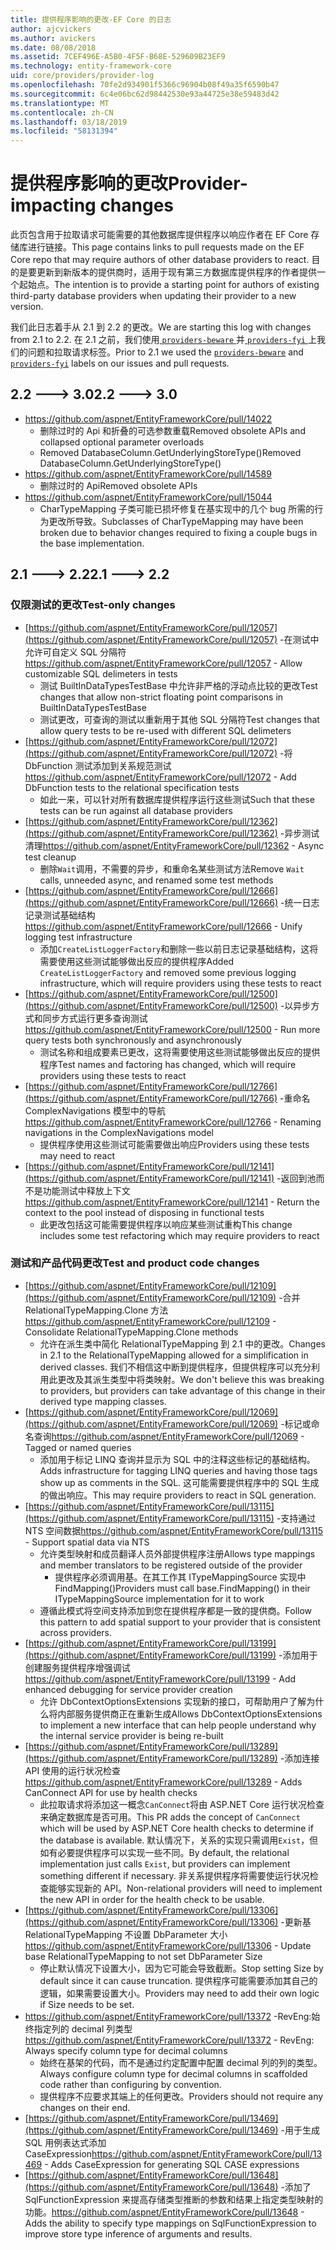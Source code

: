 ```yaml
---
title: 提供程序影响的更改-EF Core 的日志
author: ajcvickers
ms.author: avickers
ms.date: 08/08/2018
ms.assetid: 7CEF496E-A5B0-4F5F-B68E-529609B23EF9
ms.technology: entity-framework-core
uid: core/providers/provider-log
ms.openlocfilehash: 70fe2d934901f5366c96904b08f49a35f6590b47
ms.sourcegitcommit: 6c4e06bc62d98442530e93a44725e38e59483d42
ms.translationtype: MT
ms.contentlocale: zh-CN
ms.lasthandoff: 03/18/2019
ms.locfileid: "58131394"
---
```

# <a name="provider-impacting-changes"></a><span data-ttu-id="ec027-102">提供程序影响的更改</span><span class="sxs-lookup"><span data-stu-id="ec027-102">Provider-impacting changes</span></span>

<span data-ttu-id="ec027-103">此页包含用于拉取请求可能需要的其他数据库提供程序以响应作者在 EF Core 存储库进行链接。</span><span class="sxs-lookup"><span data-stu-id="ec027-103">This page contains links to pull requests made on the EF Core repo that may require authors of other database providers to react.</span></span> <span data-ttu-id="ec027-104">目的是要更新到新版本的提供商时，适用于现有第三方数据库提供程序的作者提供一个起始点。</span><span class="sxs-lookup"><span data-stu-id="ec027-104">The intention is to provide a starting point for authors of existing third-party database providers when updating their provider to a new version.</span></span>

<span data-ttu-id="ec027-105">我们此日志着手从 2.1 到 2.2 的更改。</span><span class="sxs-lookup"><span data-stu-id="ec027-105">We are starting this log with changes from 2.1 to 2.2.</span></span> <span data-ttu-id="ec027-106">在 2.1 之前，我们使用[ `providers-beware` ](https://github.com/aspnet/EntityFrameworkCore/labels/providers-beware)并[ `providers-fyi` ](https://github.com/aspnet/EntityFrameworkCore/labels/providers-fyi)上我们的问题和拉取请求标签。</span><span class="sxs-lookup"><span data-stu-id="ec027-106">Prior to 2.1 we used the [`providers-beware`](https://github.com/aspnet/EntityFrameworkCore/labels/providers-beware) and [`providers-fyi`](https://github.com/aspnet/EntityFrameworkCore/labels/providers-fyi) labels on our issues and pull requests.</span></span>

## <a name="22-----30"></a><span data-ttu-id="ec027-107">2.2 ---> 3.0</span><span class="sxs-lookup"><span data-stu-id="ec027-107">2.2 ---> 3.0</span></span>

* https://github.com/aspnet/EntityFrameworkCore/pull/14022
  * <span data-ttu-id="ec027-108">删除过时的 Api 和折叠的可选参数重载</span><span class="sxs-lookup"><span data-stu-id="ec027-108">Removed obsolete APIs and collapsed optional parameter overloads</span></span>
  * <span data-ttu-id="ec027-109">Removed DatabaseColumn.GetUnderlyingStoreType()</span><span class="sxs-lookup"><span data-stu-id="ec027-109">Removed DatabaseColumn.GetUnderlyingStoreType()</span></span>
* https://github.com/aspnet/EntityFrameworkCore/pull/14589
  * <span data-ttu-id="ec027-110">删除过时的 Api</span><span class="sxs-lookup"><span data-stu-id="ec027-110">Removed obsolete APIs</span></span>
* https://github.com/aspnet/EntityFrameworkCore/pull/15044
  * <span data-ttu-id="ec027-111">CharTypeMapping 子类可能已损坏修复在基实现中的几个 bug 所需的行为更改所导致。</span><span class="sxs-lookup"><span data-stu-id="ec027-111">Subclasses of CharTypeMapping may have been broken due to behavior changes required to fixing a couple bugs in the base implementation.</span></span>

## <a name="21-----22"></a><span data-ttu-id="ec027-112">2.1 ---> 2.2</span><span class="sxs-lookup"><span data-stu-id="ec027-112">2.1 ---> 2.2</span></span>

### <a name="test-only-changes"></a><span data-ttu-id="ec027-113">仅限测试的更改</span><span class="sxs-lookup"><span data-stu-id="ec027-113">Test-only changes</span></span>

* <span data-ttu-id="ec027-114">[https://github.com/aspnet/EntityFrameworkCore/pull/12057](https://github.com/aspnet/EntityFrameworkCore/pull/12057) -在测试中允许可自定义 SQL 分隔符</span><span class="sxs-lookup"><span data-stu-id="ec027-114">https://github.com/aspnet/EntityFrameworkCore/pull/12057 - Allow customizable SQL delimeters in tests</span></span>
  * <span data-ttu-id="ec027-115">测试 BuiltInDataTypesTestBase 中允许非严格的浮动点比较的更改</span><span class="sxs-lookup"><span data-stu-id="ec027-115">Test changes that allow non-strict floating point comparisons in BuiltInDataTypesTestBase</span></span>
  * <span data-ttu-id="ec027-116">测试更改，可查询的测试以重新用于其他 SQL 分隔符</span><span class="sxs-lookup"><span data-stu-id="ec027-116">Test changes that allow query tests to be re-used with different SQL delimeters</span></span>
* <span data-ttu-id="ec027-117">[https://github.com/aspnet/EntityFrameworkCore/pull/12072](https://github.com/aspnet/EntityFrameworkCore/pull/12072) -将 DbFunction 测试添加到关系规范测试</span><span class="sxs-lookup"><span data-stu-id="ec027-117">https://github.com/aspnet/EntityFrameworkCore/pull/12072 - Add DbFunction tests to the relational specification tests</span></span>
  * <span data-ttu-id="ec027-118">如此一来，可以针对所有数据库提供程序运行这些测试</span><span class="sxs-lookup"><span data-stu-id="ec027-118">Such that these tests can be run against all database providers</span></span>
* <span data-ttu-id="ec027-119">[https://github.com/aspnet/EntityFrameworkCore/pull/12362](https://github.com/aspnet/EntityFrameworkCore/pull/12362) -异步测试清理</span><span class="sxs-lookup"><span data-stu-id="ec027-119">https://github.com/aspnet/EntityFrameworkCore/pull/12362 - Async test cleanup</span></span>
  * <span data-ttu-id="ec027-120">删除`Wait`调用，不需要的异步，和重命名某些测试方法</span><span class="sxs-lookup"><span data-stu-id="ec027-120">Remove `Wait` calls, unneeded async, and renamed some test methods</span></span>
* <span data-ttu-id="ec027-121">[https://github.com/aspnet/EntityFrameworkCore/pull/12666](https://github.com/aspnet/EntityFrameworkCore/pull/12666) -统一日志记录测试基础结构</span><span class="sxs-lookup"><span data-stu-id="ec027-121">https://github.com/aspnet/EntityFrameworkCore/pull/12666 - Unify logging test infrastructure</span></span>
  * <span data-ttu-id="ec027-122">添加`CreateListLoggerFactory`和删除一些以前日志记录基础结构，这将需要使用这些测试能够做出反应的提供程序</span><span class="sxs-lookup"><span data-stu-id="ec027-122">Added `CreateListLoggerFactory` and removed some previous logging infrastructure, which will require providers using these tests to react</span></span>
* <span data-ttu-id="ec027-123">[https://github.com/aspnet/EntityFrameworkCore/pull/12500](https://github.com/aspnet/EntityFrameworkCore/pull/12500) -以异步方式和同步方式运行更多查询测试</span><span class="sxs-lookup"><span data-stu-id="ec027-123">https://github.com/aspnet/EntityFrameworkCore/pull/12500 - Run more query tests both synchronously and asynchronously</span></span>
  * <span data-ttu-id="ec027-124">测试名称和组成要素已更改，这将需要使用这些测试能够做出反应的提供程序</span><span class="sxs-lookup"><span data-stu-id="ec027-124">Test names and factoring has changed, which will require providers using these tests to react</span></span>
* <span data-ttu-id="ec027-125">[https://github.com/aspnet/EntityFrameworkCore/pull/12766](https://github.com/aspnet/EntityFrameworkCore/pull/12766) -重命名 ComplexNavigations 模型中的导航</span><span class="sxs-lookup"><span data-stu-id="ec027-125">https://github.com/aspnet/EntityFrameworkCore/pull/12766 - Renaming navigations in the ComplexNavigations model</span></span>
  * <span data-ttu-id="ec027-126">提供程序使用这些测试可能需要做出响应</span><span class="sxs-lookup"><span data-stu-id="ec027-126">Providers using these tests may need to react</span></span>
* <span data-ttu-id="ec027-127">[https://github.com/aspnet/EntityFrameworkCore/pull/12141](https://github.com/aspnet/EntityFrameworkCore/pull/12141) -返回到池而不是功能测试中释放上下文</span><span class="sxs-lookup"><span data-stu-id="ec027-127">https://github.com/aspnet/EntityFrameworkCore/pull/12141 - Return the context to the pool instead of disposing in functional tests</span></span>
  * <span data-ttu-id="ec027-128">此更改包括这可能需要提供程序以响应某些测试重构</span><span class="sxs-lookup"><span data-stu-id="ec027-128">This change includes some test refactoring which may require providers to react</span></span>


### <a name="test-and-product-code-changes"></a><span data-ttu-id="ec027-129">测试和产品代码更改</span><span class="sxs-lookup"><span data-stu-id="ec027-129">Test and product code changes</span></span>

* <span data-ttu-id="ec027-130">[https://github.com/aspnet/EntityFrameworkCore/pull/12109](https://github.com/aspnet/EntityFrameworkCore/pull/12109) -合并 RelationalTypeMapping.Clone 方法</span><span class="sxs-lookup"><span data-stu-id="ec027-130">https://github.com/aspnet/EntityFrameworkCore/pull/12109 - Consolidate RelationalTypeMapping.Clone methods</span></span>
  * <span data-ttu-id="ec027-131">允许在派生类中简化 RelationalTypeMapping 到 2.1 中的更改。</span><span class="sxs-lookup"><span data-stu-id="ec027-131">Changes in 2.1 to the RelationalTypeMapping allowed for a simplification in derived classes.</span></span> <span data-ttu-id="ec027-132">我们不相信这中断到提供程序，但提供程序可以充分利用此更改及其派生类型中将类映射。</span><span class="sxs-lookup"><span data-stu-id="ec027-132">We don't believe this was breaking to providers, but providers can take advantage of this change in their derived type mapping classes.</span></span>
* <span data-ttu-id="ec027-133">[https://github.com/aspnet/EntityFrameworkCore/pull/12069](https://github.com/aspnet/EntityFrameworkCore/pull/12069) -标记或命名查询</span><span class="sxs-lookup"><span data-stu-id="ec027-133">https://github.com/aspnet/EntityFrameworkCore/pull/12069 - Tagged or named queries</span></span>
  * <span data-ttu-id="ec027-134">添加用于标记 LINQ 查询并显示为 SQL 中的注释这些标记的基础结构。</span><span class="sxs-lookup"><span data-stu-id="ec027-134">Adds infrastructure for tagging LINQ queries and having those tags show up as comments in the SQL.</span></span> <span data-ttu-id="ec027-135">这可能需要提供程序中的 SQL 生成的做出响应。</span><span class="sxs-lookup"><span data-stu-id="ec027-135">This may require providers to react in SQL generation.</span></span>
* <span data-ttu-id="ec027-136">[https://github.com/aspnet/EntityFrameworkCore/pull/13115](https://github.com/aspnet/EntityFrameworkCore/pull/13115) -支持通过 NTS 空间数据</span><span class="sxs-lookup"><span data-stu-id="ec027-136">https://github.com/aspnet/EntityFrameworkCore/pull/13115 - Support spatial data via NTS</span></span>
  * <span data-ttu-id="ec027-137">允许类型映射和成员翻译人员外部提供程序注册</span><span class="sxs-lookup"><span data-stu-id="ec027-137">Allows type mappings and member translators to be registered outside of the provider</span></span>
    * <span data-ttu-id="ec027-138">提供程序必须调用基。在其工作其 ITypeMappingSource 实现中 FindMapping()</span><span class="sxs-lookup"><span data-stu-id="ec027-138">Providers must call base.FindMapping() in their ITypeMappingSource implementation for it to work</span></span>
  * <span data-ttu-id="ec027-139">遵循此模式将空间支持添加到您在提供程序都是一致的提供商。</span><span class="sxs-lookup"><span data-stu-id="ec027-139">Follow this pattern to add spatial support to your provider that is consistent across providers.</span></span>
* <span data-ttu-id="ec027-140">[https://github.com/aspnet/EntityFrameworkCore/pull/13199](https://github.com/aspnet/EntityFrameworkCore/pull/13199) -添加用于创建服务提供程序增强调试</span><span class="sxs-lookup"><span data-stu-id="ec027-140">https://github.com/aspnet/EntityFrameworkCore/pull/13199 - Add enhanced debugging for service provider creation</span></span>
  * <span data-ttu-id="ec027-141">允许 DbContextOptionsExtensions 实现新的接口，可帮助用户了解为什么将内部服务提供商正在重新生成</span><span class="sxs-lookup"><span data-stu-id="ec027-141">Allows DbContextOptionsExtensions to implement a new interface that can help people understand why the internal service provider is being re-built</span></span>
* <span data-ttu-id="ec027-142">[https://github.com/aspnet/EntityFrameworkCore/pull/13289](https://github.com/aspnet/EntityFrameworkCore/pull/13289) -添加连接 API 使用的运行状况检查</span><span class="sxs-lookup"><span data-stu-id="ec027-142">https://github.com/aspnet/EntityFrameworkCore/pull/13289 - Adds CanConnect API for use by health checks</span></span>
  * <span data-ttu-id="ec027-143">此拉取请求将添加这一概念`CanConnect`将由 ASP.NET Core 运行状况检查来确定数据库是否可用。</span><span class="sxs-lookup"><span data-stu-id="ec027-143">This PR adds the concept of `CanConnect` which will be used by ASP.NET Core health checks to determine if the database is available.</span></span> <span data-ttu-id="ec027-144">默认情况下，关系的实现只需调用`Exist`，但如有必要提供程序可以实现一些不同。</span><span class="sxs-lookup"><span data-stu-id="ec027-144">By default, the relational implementation just calls `Exist`, but providers can implement something different if necessary.</span></span> <span data-ttu-id="ec027-145">非关系提供程序将需要使运行状况检查能够实现新的 API。</span><span class="sxs-lookup"><span data-stu-id="ec027-145">Non-relational providers will need to implement the new API in order for the health check to be usable.</span></span>
* <span data-ttu-id="ec027-146">[https://github.com/aspnet/EntityFrameworkCore/pull/13306](https://github.com/aspnet/EntityFrameworkCore/pull/13306) -更新基 RelationalTypeMapping 不设置 DbParameter 大小</span><span class="sxs-lookup"><span data-stu-id="ec027-146">https://github.com/aspnet/EntityFrameworkCore/pull/13306 - Update base RelationalTypeMapping to not set DbParameter Size</span></span>
  * <span data-ttu-id="ec027-147">停止默认情况下设置大小，因为它可能会导致截断。</span><span class="sxs-lookup"><span data-stu-id="ec027-147">Stop setting Size by default since it can cause truncation.</span></span> <span data-ttu-id="ec027-148">提供程序可能需要添加其自己的逻辑，如果需要设置大小。</span><span class="sxs-lookup"><span data-stu-id="ec027-148">Providers may need to add their own logic if Size needs to be set.</span></span>
* <span data-ttu-id="ec027-149">https://github.com/aspnet/EntityFrameworkCore/pull/13372 -RevEng:始终指定列的 decimal 列类型</span><span class="sxs-lookup"><span data-stu-id="ec027-149">https://github.com/aspnet/EntityFrameworkCore/pull/13372 - RevEng: Always specify column type for decimal columns</span></span>
  * <span data-ttu-id="ec027-150">始终在基架的代码，而不是通过约定配置中配置 decimal 列的列的类型。</span><span class="sxs-lookup"><span data-stu-id="ec027-150">Always configure column type for decimal columns in scaffolded code rather than configuring by convention.</span></span>
  * <span data-ttu-id="ec027-151">提供程序不应要求其端上的任何更改。</span><span class="sxs-lookup"><span data-stu-id="ec027-151">Providers should not require any changes on their end.</span></span>
* <span data-ttu-id="ec027-152">[https://github.com/aspnet/EntityFrameworkCore/pull/13469](https://github.com/aspnet/EntityFrameworkCore/pull/13469) -用于生成 SQL 用例表达式添加 CaseExpression</span><span class="sxs-lookup"><span data-stu-id="ec027-152">https://github.com/aspnet/EntityFrameworkCore/pull/13469 - Adds CaseExpression for generating SQL CASE expressions</span></span>
* <span data-ttu-id="ec027-153">[https://github.com/aspnet/EntityFrameworkCore/pull/13648](https://github.com/aspnet/EntityFrameworkCore/pull/13648) -添加了 SqlFunctionExpression 来提高存储类型推断的参数和结果上指定类型映射的功能。</span><span class="sxs-lookup"><span data-stu-id="ec027-153">https://github.com/aspnet/EntityFrameworkCore/pull/13648 - Adds the ability to specify type mappings on SqlFunctionExpression to improve store type inference of arguments and results.</span></span>

